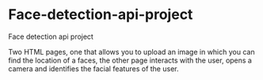 # Face-detection-api-project
Face detection api project


Two HTML pages, one that allows you to upload an image in which you can find the location of a faces,
the other page interacts with the user, opens a camera and identifies the facial features of the user.
